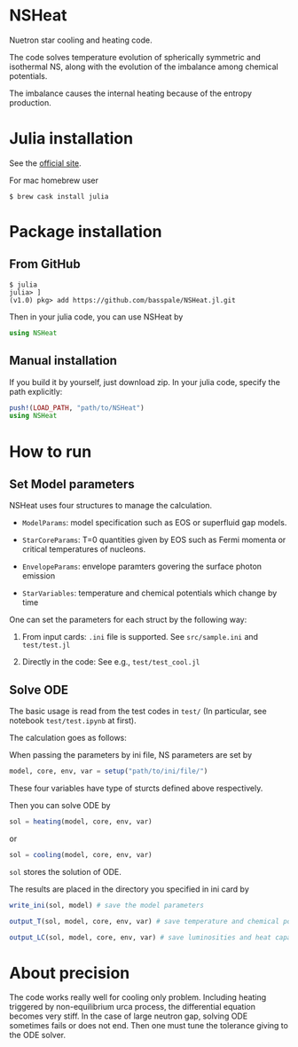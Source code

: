 # NSHeat
Nuetron star cooling and heating code.

The code solves temperature evolution of spherically symmetric and isothermal NS, along with the evolution of the imbalance among chemical potentials.

The imbalance causes the internal heating because of the entropy production.

# Julia installation

See the [official site](https://julialang.org/downloads/).

For mac homebrew user
```console
$ brew cask install julia
```

# Package installation

## From GitHub

```console
$ julia
julia> ]
(v1.0) pkg> add https://github.com/basspale/NSHeat.jl.git
```

Then in your julia code, you can use NSHeat by
```julia
using NSHeat
```

## Manual installation
If you build it by yourself, just download zip.
In your julia code, specify the path explicitly:
```julia
push!(LOAD_PATH, "path/to/NSHeat")
using NSHeat
```

# How to run

## Set Model parameters

NSHeat uses four structures to manage the calculation.

- `ModelParams`: model specification such as EOS or superfluid gap models. 

- `StarCoreParams`: T=0 quantities given by EOS such as Fermi momenta or critical temperatures of nucleons.

- `EnvelopeParams`: envelope paramters govering the surface photon emission

- `StarVariables`: temperature and chemical potentials which change by time

One can set the parameters for each struct by the following way:

1. From input cards: 
`.ini` file is supported. See `src/sample.ini` and `test/test.jl`

2. Directly in the code:
See e.g., `test/test_cool.jl`

## Solve ODE

The basic usage is read from the test codes in `test/`
(In particular, see notebook `test/test.ipynb` at first).



The calculation goes as follows:

When passing the parameters by ini file, NS parameters are set by  
```julia
model, core, env, var = setup("path/to/ini/file/")
```  
These four variables have type of sturcts defined above respectively.

Then you can solve ODE by
```julia
sol = heating(model, core, env, var)
```
or 
```julia
sol = cooling(model, core, env, var)
```

`sol` stores the solution of ODE. 

The results are placed in the directory you specified in ini card by

```julia
write_ini(sol, model) # save the model parameters
```

```julia
output_T(sol, model, core, env, var) # save temperature and chemical potential
```

```julia
output_LC(sol, model, core, env, var) # save luminosities and heat capacities
```

# About precision
The code works really well for cooling only problem.
Including heating triggered by non-equilibrium urca process, the differential equation becomes very stiff.
In the case of large neutron gap, solving ODE sometimes fails or does not end.
Then one must tune the tolerance giving to the ODE solver.
